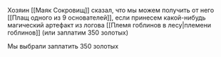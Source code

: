 Хозяин [[Маяк Сокровищ]] сказал, что мы можем получить от него [[Плащ одного из 9 основателей]], если принесем какой-нибудь магический артефакт из логова [[Племя гоблинов в лесу|племени гоблинов]] (или заплатим 350 золотых)

Мы выбрали заплатить 350 золотых
